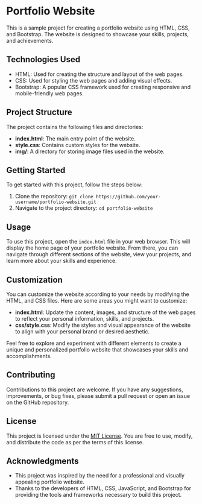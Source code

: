 # Portfolio Website

This is a sample project for creating a portfolio website using HTML, CSS, and Bootstrap. The website is designed to showcase your skills, projects, and achievements.

## Technologies Used

- HTML: Used for creating the structure and layout of the web pages.
- CSS: Used for styling the web pages and adding visual effects.
- Bootstrap: A popular CSS framework used for creating responsive and mobile-friendly web pages.

## Project Structure

The project contains the following files and directories:

- **index.html**: The main entry point of the website.
- **style.css**: Contains custom styles for the website.
- **img/**: A directory for storing image files used in the website.

## Getting Started

To get started with this project, follow the steps below:

1. Clone the repository: `git clone https://github.com/your-username/portfolio-website.git`
2. Navigate to the project directory: `cd portfolio-website`

## Usage

To use this project, open the `index.html` file in your web browser. This will display the home page of your portfolio website. From there, you can navigate through different sections of the website, view your projects, and learn more about your skills and experience.

## Customization

You can customize the website according to your needs by modifying the HTML, and CSS files. Here are some areas you might want to customize:

- **index.html**: Update the content, images, and structure of the web pages to reflect your personal information, skills, and projects.
- **css/style.css**: Modify the styles and visual appearance of the website to align with your personal brand or desired aesthetic.


Feel free to explore and experiment with different elements to create a unique and personalized portfolio website that showcases your skills and accomplishments.

## Contributing

Contributions to this project are welcome. If you have any suggestions, improvements, or bug fixes, please submit a pull request or open an issue on the GitHub repository.

## License

This project is licensed under the [MIT License](https://opensource.org/licenses/MIT). You are free to use, modify, and distribute the code as per the terms of this license.

## Acknowledgments

- This project was inspired by the need for a professional and visually appealing portfolio website.
- Thanks to the developers of HTML, CSS, JavaScript, and Bootstrap for providing the tools and frameworks necessary to build this project.
